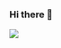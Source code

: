 ### Hi there 👋

<img align="center" src="https://github-readme-stats.vercel.app/api/top-langs/?username=luthfisauqi17&theme=default" />

<!--
**luthfisauqi17/luthfisauqi17** is a ✨ _special_ ✨ repository because its `README.md` (this file) appears on your GitHub profile.

Here are some ideas to get you started:

- 🔭 I’m currently working on ...
- 🌱 I’m currently learning ...
- 👯 I’m looking to collaborate on ...
- 🤔 I’m looking for help with ...
- 💬 Ask me about ...
- 📫 How to reach me: ...
- 😄 Pronouns: ...
- ⚡ Fun fact: ...
-->
